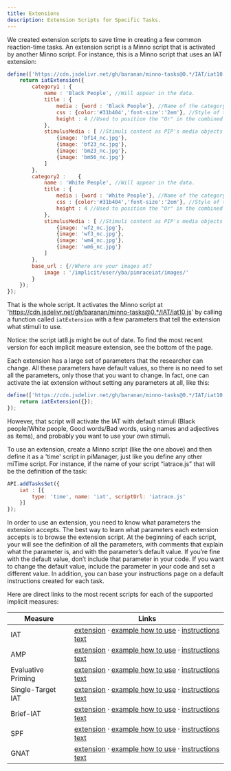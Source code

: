 ```yaml
---
title: Extensions
description: Extension Scripts for Specific Tasks.
---
```


We created extension scripts to save time in creating a few common reaction-time tasks. An extension script is a Minno script that is activated by another Minno script. 
For instance, this is a Minno script that uses an IAT extension:

```js
define(['https://cdn.jsdelivr.net/gh/baranan/minno-tasks@0.*/IAT/iat10.js'], function(iatExtension){
    return iatExtension({
        category1 : {
            name : 'Black People', //Will appear in the data.
            title : {
                media : {word : 'Black People'}, //Name of the category presented in the task.
                css : {color:'#31b404','font-size':'2em'}, //Style of the category title.
                height : 4 //Used to position the "Or" in the combined block.
            }, 
            stimulusMedia : [ //Stimuli content as PIP's media objects
                {image: 'bf14_nc.jpg'},
                {image: 'bf23_nc.jpg'},
                {image: 'bm23_nc.jpg'},
                {image: 'bm56_nc.jpg'}
            ]
        },    
        category2 :    {
            name : 'White People', //Will appear in the data.
            title : {
                media : {word : 'White People'}, //Name of the category presented in the task.
                css : {color:'#31b404','font-size':'2em'}, //Style of the category title.
                height : 4 //Used to position the "Or" in the combined block.
            }, 
            stimulusMedia : [ //Stimuli content as PIP's media objects
                {image: 'wf2_nc.jpg'},
                {image: 'wf3_nc.jpg'},
                {image: 'wm4_nc.jpg'},
                {image: 'wm6_nc.jpg'}
            ]
        },
        base_url : {//Where are your images at?
            image : '/implicit/user/yba/pimraceiat/images/'
        } 
    });
});
```

That is the whole script. It activates the Minno script at 'https://cdn.jsdelivr.net/gh/baranan/minno-tasks@0.*/IAT/iat10.js' by calling a function called `iatExtension` with a few parameters that tell the extension what stimuli to use. 

Notice: the script iat8.js might be out of date. To find the most recent version for each implicit measure extension, see the bottom of the page.

Each extension has a large set of parameters that the researcher can change. All these parameters have default values, so there is no need to set all the parameters, only those that you want to change. In fact, one can activate the iat extension without setting any parameters at all, like this:

```js
define(['https://cdn.jsdelivr.net/gh/baranan/minno-tasks@0.*/IAT/iat10.js'], function(iatExtension){
    return iatExtension({});
});
```

However, that script will activate the IAT with default stimuli (Black people/White people, Good words/Bad words, using names and adjectives as items), and probably you want to use your own stimuli. 

To use an extension, create a Minno script (like the one above) and then define it as a 'time' script in piManager, just like you define any other miTime script. For instance, if the name of your script “iatrace.js” that will be the definition of the task:

```js
API.addTasksSet({
    iat : [{
        type: 'time', name: 'iat', scriptUrl: 'iatrace.js'
    }]
});
```

In order to use an extension, you need to know what parameters the extension accepts. The best way to learn what parameters each extension accepts is to browse the extension script. At the beginning of each script, your will see the definition of all the parameters, with comments that explain what the parameter is, and with the parameter’s default value. If you’re fine with the default value, don’t include that parameter in your code. If you want to change the default value, include the parameter in your code and set a different value. 
In addition, you can base your instructions page on a default instructions created for each task.

Here are direct links to the most recent scripts for each of the supported implicit measures:


Measure | Links
------- | -----
IAT | [extension](https://cdn.jsdelivr.net/gh/baranan/minno-tasks@0.*/IAT/iat10.js) &middot; [example how to use](https://implicit.harvard.edu/implicit/user/yba/expimp//iatrace.js) &middot; [instructions text](https://implicit.harvard.edu/implicit/user/yba/expimp//instiat.jst)
AMP | [extension](https://cdn.jsdelivr.net/gh/baranan/minno-tasks@0.*/amp/amp3.js) &middot; [example how to use](https://implicit.harvard.edu/implicit/user/yba/expimp/amprace.js) &middot; [instructions text](https://implicit.harvard.edu/implicit/user/yba/expimp/instamp.jst) 
Evaluative Priming | [extension](https://cdn.jsdelivr.net/gh/baranan/minno-tasks@0.*/ep/ep5.js) &middot; [example how to use](https://implicit.harvard.edu/implicit/user/yba/expimp/eprace.js) &middot; [instructions text](https://implicit.harvard.edu/implicit/user/yba/expimp/instep.jst)
Single-Target IAT | [extension](https://cdn.jsdelivr.net/gh/baranan/minno-tasks@0.*/stiat/stiat6.js) &middot; [example how to use](https://implicit.harvard.edu/implicit/user/yba/expimp/stiatblk.js) &middot; [instructions text](https://implicit.harvard.edu/implicit/user/yba/expimp/inststiat.jst)
Brief-IAT | [extension](https://cdn.jsdelivr.net/gh/baranan/minno-tasks@0.*/BIAT/biat6.js) &middot; [example how to use](https://implicit.harvard.edu/implicit/user/yba/expimp/biatrace.js) &middot; [instructions text](https://implicit.harvard.edu/implicit/user/yba/expimp/instbiat.jst)
SPF | [extension](https://cdn.jsdelivr.net/gh/baranan/minno-tasks@0.*/spf/spf4.js) &middot; [example how to use](https://implicit.harvard.edu/implicit/user/yba/expimp/spfrace.js) &middot; [instructions text](https://implicit.harvard.edu/implicit/user/yba/expimp/instspf.jst)
GNAT | [extension](https://cdn.jsdelivr.net/gh/baranan/minno-tasks@0.*/gnat/gnat1.js) &middot; [example how to use](https://implicit.harvard.edu/implicit/user/sapirke/gnatex/gnat1.js) &middot; [instructions text](https://implicit.harvard.edu/implicit/user/sapirke/gnatex/instgnat.jst)

